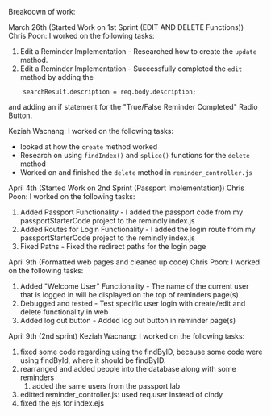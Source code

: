 Breakdown of work:

March 26th (Started Work on 1st Sprint (EDIT AND DELETE Functions))
Chris Poon:
I worked on the following tasks:
1. Edit a Reminder Implementation - Researched how to create the `update` method.
2. Edit a Reminder Implementation - Successfully completed the `edit` method by adding the 
``` searchResult.title = req.body.title;
    searchResult.description = req.body.description;
```
and adding an if statement for the "True/False Reminder Completed" Radio Button.

Keziah Wacnang:
I worked on the following tasks:
- looked at how the `create` method worked 
- Research on using `findIndex()` and `splice()` functions for the `delete` method
- Worked on and finished the `delete` method in `reminder_controller.js` 

April 4th (Started Work on 2nd Sprint (Passport Implementation))
Chris Poon:
I worked on the following tasks:
1. Added Passport Functionality - I added the passport code from my passportStarterCode project to the remindly index.js
2. Added Routes for Login Functionality -  I added the login route from my passportStarterCode project to the remindly index.js
3. Fixed Paths - Fixed the redirect paths for the login page

April 9th (Formatted web pages and cleaned up code)
Chris Poon:
I worked on the following tasks:
1. Added "Welcome User" Functionality - The name of the current user that is logged in will be displayed on the top of reminders page(s)
2. Debugged and tested - Test specific user login with create/edit and delete functionality in web
3. Added log out button - Added log out button in reminder page(s)

April 9th (2nd sprint)
Keziah Wacnang:
I worked on the following tasks:
1. fixed some code regarding using the findByID, because some code were using findById, where it should be findByID.
2. rearranged and added people into the database along with some reminders
   1. added the same users from the passport lab
3. editted reminder_controller.js: used req.user instead of cindy
4. fixed the ejs for index.ejs
